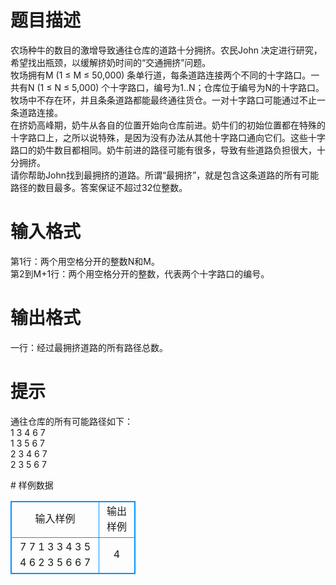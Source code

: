 # 

 
 # 题目描述 
<p>
农场种牛的数目的激增导致通往仓库的道路十分拥挤。农民John 决定进行研究，希望找出瓶颈，以缓解挤奶时间的“交通拥挤”问题。<br>牧场拥有M (1 ≤ M ≤ 50,000) 条单行道，每条道路连接两个不同的十字路口。一共有N (1 ≤ N ≤ 5,000) 个十字路口，编号为1..N；仓库位于编号为N的十字路口。牧场中不存在环，并且条条道路都能最终通往货仓。一对十字路口可能通过不止一条道路连接。<br>在挤奶高峰期，奶牛从各自的位置开始向仓库前进。奶牛们的初始位置都在特殊的十字路口上，之所以说特殊，是因为没有办法从其他十字路口通向它们。这些十字路口的奶牛数目都相同。奶牛前进的路径可能有很多，导致有些道路负担很大，十分拥挤。<br>请你帮助John找到最拥挤的道路。所谓“最拥挤”，就是包含这条道路的所有可能路径的数目最多。答案保证不超过32位整数。<br></p> 

 
 # 输入格式 
<p>
第1行：两个用空格分开的整数N和M。<br>第2到M+1行：两个用空格分开的整数，代表两个十字路口的编号。<br></p> 

 
 # 输出格式 
<p>
一行：经过最拥挤道路的所有路径总数。</p> 

 
 # 提示 
<p>
通往仓库的所有可能路径如下：<br>1 3 4 6 7 <br>1 3 5 6 7 <br>2 3 4 6 7 <br>2 3 5 6 7<br></p> 
# 样例数据
<style>
        table,table tr th, table tr td { border:1px solid #0094ff; }
        table { width: 200px; min-height: 25px; line-height: 25px; text-align: center; border-collapse: collapse;}   
    </style>
<table>
	<tr>
		<td>输入样例</td>
		<td>输出样例</td>
	</tr>
<tr><td>7 7
1 3
3 4
3 5
4 6
2 3
5 6
6 7
</td><td>4</td></tr></table>
